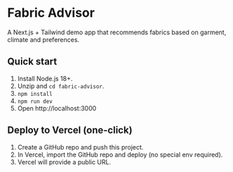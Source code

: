# Fabric Advisor

A Next.js + Tailwind demo app that recommends fabrics based on garment, climate and preferences.

## Quick start

1. Install Node.js 18+.
2. Unzip and `cd fabric-advisor`.
3. `npm install`
4. `npm run dev`
5. Open http://localhost:3000

## Deploy to Vercel (one-click)

1. Create a GitHub repo and push this project.
2. In Vercel, import the GitHub repo and deploy (no special env required).
3. Vercel will provide a public URL.
